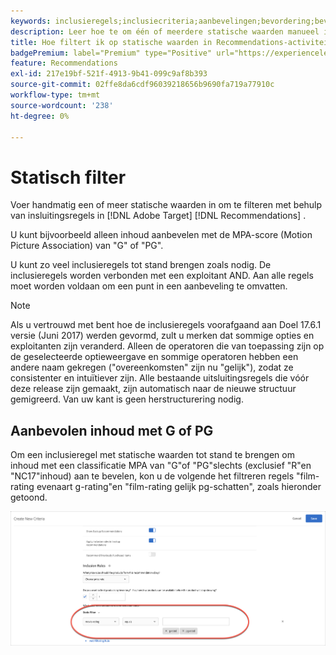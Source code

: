 ```yaml
---
keywords: inclusieregels;inclusiecriteria;aanbevelingen;bevordering;bevordering;dynamische filtratie;statisch;statische filter
description: Leer hoe te om één of meerdere statische waarden manueel in te gaan om inclusieregels in Adobe  [!DNL Target]  Recommendations te gebruiken.
title: Hoe filtert ik op statische waarden in Recommendations-activiteiten?
badgePremium: label="Premium" type="Positive" url="https://experienceleague.adobe.com/docs/target/using/introduction/intro.html?lang=en#premium newtab=true" tooltip="Kijk wat er in Target Premium is opgenomen."
feature: Recommendations
exl-id: 217e19bf-521f-4913-9b41-099c9af8b393
source-git-commit: 02ffe8da6cdf96039218656b9690fa719a77910c
workflow-type: tm+mt
source-wordcount: '238'
ht-degree: 0%

---
```


# Statisch filter

Voer handmatig een of meer statische waarden in om te filteren met behulp van insluitingsregels in [!DNL Adobe Target] [!DNL Recommendations] .

U kunt bijvoorbeeld alleen inhoud aanbevelen met de MPA-score (Motion Picture Association) van &quot;G&quot; of &quot;PG&quot;.

U kunt zo veel inclusieregels tot stand brengen zoals nodig. De inclusieregels worden verbonden met een exploitant AND. Aan alle regels moet worden voldaan om een punt in een aanbeveling te omvatten.

>[!NOTE]
>
>Als u vertrouwd met bent hoe de inclusieregels voorafgaand aan Doel 17.6.1 versie (Juni 2017) werden gevormd, zult u merken dat sommige opties en exploitanten zijn veranderd. Alleen de operatoren die van toepassing zijn op de geselecteerde optieweergave en sommige operatoren hebben een andere naam gekregen (&quot;overeenkomsten&quot; zijn nu &quot;gelijk&quot;), zodat ze consistenter en intuïtiever zijn. Alle bestaande uitsluitingsregels die vóór deze release zijn gemaakt, zijn automatisch naar de nieuwe structuur gemigreerd. Van uw kant is geen herstructurering nodig.

## Aanbevolen inhoud met G of PG

Om een inclusieregel met statische waarden tot stand te brengen om inhoud met een classificatie MPA van &quot;G&quot;of &quot;PG&quot;slechts (exclusief &quot;R&quot;en &quot;NC17&quot;inhoud) aan te bevelen, kon u de volgende het filtreren regels &quot;film-rating evenaart g-rating&quot;en &quot;film-rating gelijk pg-schatten&quot;, zoals hieronder getoond.

![ film-classificatie voorbeeld ](/help/main/c-recommendations/c-algorithms/assets/movies.png)
